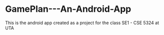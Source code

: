 # GamePlan---An-Android-App
This is the android app created as a project for the class SE1 - CSE 5324 at UTA
